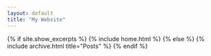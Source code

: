 ```yaml
---
layout: default
title: "My Website"
---
```


{% if site.show_excerpts %}
  {% include home.html %}
{% else %}
  {% include archive.html title="Posts" %}
{% endif %}

<meta http-equiv='cache-control' content='no-cache'> 
<meta http-equiv='expires' content='0'> 
<meta http-equiv='pragma' content='no-cache'>